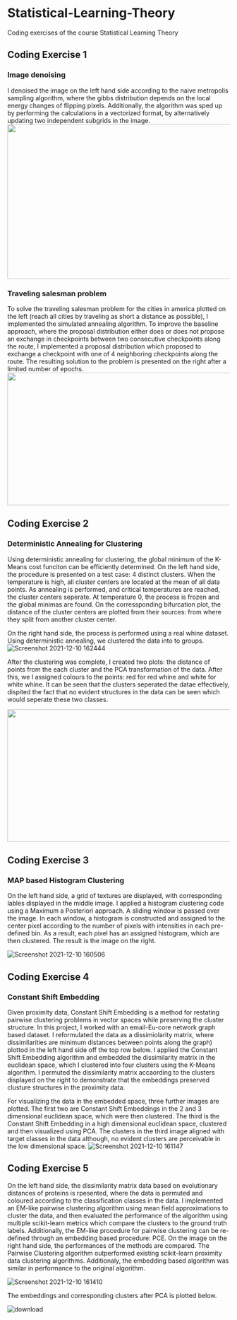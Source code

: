 # Statistical-Learning-Theory
Coding exercises of the course Statistical Learning Theory

## Coding Exercise 1
### Image denoising
I denoised the image on the left hand side according to the naive metropolis sampling algorithm, where the gibbs distribution depends on the local energy changes of flipping pixels. Additionally, the algorithm was sped up by performing the calculations in a vectorized format, by alternatively updating two independent subgrids in the image.
<img src="https://user-images.githubusercontent.com/55353663/145596928-20ac09f2-190d-42ca-9a65-3c0280f06c34.png" width="700" height="350">

### Traveling salesman problem
To solve the traveling salesman problem for the cities in america plotted on the left (reach all cities by traveling as short a distance as possible), I implemented the simulated annealing algorithm. To improve the baseline approach, where the proposal distribution either does or does not propose an exchange in checkpoints between two consecutive checkpoints along the route, I implemented a proposal distribution which proposed to exchange a checkpoint with one of 4 neighboring checkpoints along the route. The resulting solution to the problem is presented on the right after a limited number of epochs.
<img src="https://user-images.githubusercontent.com/55353663/145596949-c99449e5-f4a7-4ed4-bcab-2870eee67588.png" width="1100" height="300">

## Coding Exercise 2
### Deterministic Annealing for Clustering
Using deterministic annealing for clustering, the global minimum of the K-Means cost funciton can be efficiently determined. On the left hand side, the procedure is presented on a test case: 4 distinct clusters. When the temperature is high, all cluster centers are located at the mean of all data points. As annealing is performed, and critical temperatures are reached, the cluster centers seperate. At temperature 0, the process is frozen and the global minimas are found. On the corressponding bifurcation plot, the distance of the cluster centers are plotted from their sources: from where they split from another cluster center. 

On the right hand side, the process is performed using a real whine dataset. Using deterministic annealing, we clustered the data into to groups. 
![Screenshot 2021-12-10 162444](https://user-images.githubusercontent.com/55353663/145598608-7e6400d4-fe62-45da-9d16-1cdbf3a49722.png)

After the clustering was complete, I created two plots: the distance of points from the each cluster and the PCA transformation of the data. After this, we I assigned colours to the points: red for red whine and white for white whine. It can be seen that the clusters seperated the datae effectively, dispited the fact that no evident structures in the data can be seen which would seperate these two classes.

<img src="https://user-images.githubusercontent.com/55353663/145598624-524a99c5-3707-4e8e-bf8b-bb94c389034a.png" width="900" height="300">

## Coding Exercise 3
### MAP based Histogram Clustering

On the left hand side, a grid of textures are displayed, with corresponding lables displayed in the middle image. I applied a histogram clustering code using a Maximum a Posteriori approach. A sliding window is passed over the image. In each window, a histogram is constructed and assigned to the center pixel according to the number of pixels with intensities in each pre-defined bin. As a result, each pixel has an assigned histogram, which are then clustered. The result is the image on the right.

![Screenshot 2021-12-10 160506](https://user-images.githubusercontent.com/55353663/145596984-61209a9f-0bd1-44a5-be73-cadc04d6fd72.png)

## Coding Exercise 4
### Constant Shift Embedding
Given proximity data, Constant Shift Embedding is a method for restating pairwise clustering problems in vector spaces while preserving the cluster structure. In this project, I worked with an email-Eu-core network graph based dataset. I reformulated the data as a dissimiolarity matrix, where dissimilarities are minimum distances between points along the graph) plottod in the left hand side off the top row below. I applied the Constant Shift Embedding algorithm and embedded the dissimilarity matrix in the euclidean space, which I clustered into four clusters using the K-Means algorithm. I permuted the dissimilarity matrix accaording to the clusters displayed on the right to demonstrate that the embeddings preserved clusture structures in the proximity data.

For visualizing the data in the embedded space, three further images are plotted. The first two are Constant Shift Embeddings in the 2 and 3 dimensional euclidean space, which were then clustered. The third is the Constant Shift Embedding in a high dimensional euclidean space, clustered and then visualized using PCA. The clusters in the third image aligned with target classes in the data although, no evident clusters are perceivable in the low dimensional space. 
![Screenshot 2021-12-10 161147](https://user-images.githubusercontent.com/55353663/145597007-9eb7c6da-9ee2-4307-90a4-5a5aab1f60a3.png)

## Coding Exercise 5
On the left hand side, the dissimilarity matrix data based on evolutionary distances of proteins is rpesented, where the data is permuted and coloured according to the classification classes in the data. I implemented an EM-like pairwise clustering algorithm using mean field approximations to cluster the data, and then evaluated the performance of the algorithm using multiple scikit-learn metrics which compare the clusters to the ground truth labels. Additionally, the EM-like procedure for pairwise clustering can be re-defined through an embedding based procedure: PCE. On the image on the right hand side, the performances of the methods are compared. The Pairwise Clustering algorithm outperformed existing scikit-learn proximity data clustering algorithms. Additionaly, the embedding based algorithm was similar in performance to the original algorithm.

![Screenshot 2021-12-10 161410](https://user-images.githubusercontent.com/55353663/145597071-52cea0d0-3826-4645-8a3a-decb3c03d19a.png)

The embeddings and corresponding clusters after PCA is plotted below.

![download](https://user-images.githubusercontent.com/55353663/145678913-26cc41e9-3c33-457d-9e91-137bcf536f8e.png)
